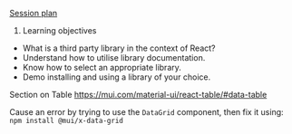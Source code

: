 [Session plan](https://docs.google.com/document/d/1B9Fwo0iRGeec47ubvPa69ZpMqpHfTWZAEXhw388pcJI/edit)

1. Learning objectives

- What is a third party library in the context of React?
- Understand how to utilise library documentation.
- Know how to select an appropriate library.
- Demo installing and using a library of your choice.

Section on Table
https://mui.com/material-ui/react-table/#data-table

Cause an error by trying to use the `DataGrid` component, then fix it using:
`npm install @mui/x-data-grid`

